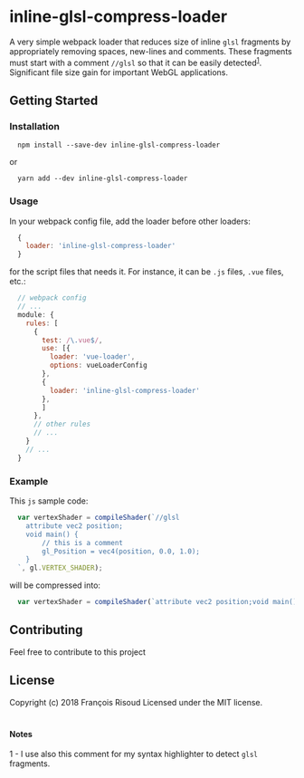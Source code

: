 # inline-glsl-compress-loader

A very simple webpack loader that reduces size of inline `glsl` fragments by appropriately removing spaces, new-lines and comments. These fragments must start with a comment `//glsl` so that it can be easily detected<sup>[1](#1)</sup>. Significant file size gain for important WebGL applications.

## Getting Started

### Installation


```shell
  npm install --save-dev inline-glsl-compress-loader
```

or

```shell
  yarn add --dev inline-glsl-compress-loader
```

### Usage

In your webpack config file, add the loader before other loaders:
```javascript
  {
    loader: 'inline-glsl-compress-loader'
  }
```
for the script files that needs it. For instance, it can be `.js` files, `.vue` files, etc.:
```javascript
  // webpack config
  // ...
  module: {
    rules: [
      {
        test: /\.vue$/,
        use: [{
          loader: 'vue-loader',
          options: vueLoaderConfig
        },
        {
          loader: 'inline-glsl-compress-loader'
        },
        ]
      },
      // other rules
      // ...
    }
    // ...
  }
```

### Example

This `js` sample code:

```javascript
  var vertexShader = compileShader(`//glsl
    attribute vec2 position;
    void main() {
        // this is a comment
        gl_Position = vec4(position, 0.0, 1.0);
    }
  `, gl.VERTEX_SHADER);
```

will be compressed into:

```javascript
  var vertexShader = compileShader(`attribute vec2 position;void main() {gl_Position = vec4(position, 0.0, 1.0);}`, gl.VERTEX_SHADER);
```

## Contributing
Feel free to contribute to this project

## License
Copyright (c) 2018 François Risoud
Licensed under the MIT license.

# 

#### Notes

<a name="1">1</a> - I use also this comment for my syntax highlighter to detect `glsl` fragments.
